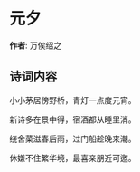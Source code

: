 # 元夕

**作者**: 万俟绍之

## 诗词内容

小小茅居傍野桥，青灯一点度元宵。

新诗多在景中得，宿酒都从睡里消。

绕舍菜滋春后雨，过门船趁晚来潮。

休嫌不住繁华境，最喜亲朋近可邀。

